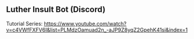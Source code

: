 ## Luther Insult Bot (Discord)

Tutorial Series: https://www.youtube.com/watch?v=c4VWfFXFV6I&list=PLMdzOamuad2n_-aJP9Z8yqZ2GpehK41si&index=1
